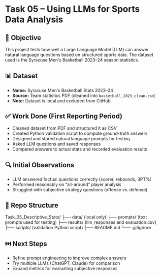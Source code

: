# Task 05 – Using LLMs for Sports Data Analysis

## 📘 Objective
This project tests how well a Large Language Model (LLM) can answer natural language questions based on structured sports data. The dataset used is the Syracuse Men's Basketball 2023–24 season statistics.

## 📊 Dataset
- **Name:** Syracuse Men's Basketball Stats 2023–24
- **Source:** Team statistics PDF (cleaned into `basketball_2023_clean.csv`)
- **Note:** Dataset is local and excluded from GitHub.

## ✅ Work Done (First Reporting Period)
- Cleaned dataset from PDF and structured it as CSV
- Created Python validation script to compute ground-truth answers
- Designed and stored natural language prompts for testing
- Asked LLM questions and saved responses
- Compared answers to actual stats and recorded evaluation results

## 🔍 Initial Observations
- LLM answered factual questions correctly (scorer, rebounds, 3PT%)
- Performed reasonably on “all-around” player analysis
- Struggled with subjective strategy questions (offense vs. defense)

## 📂 Repo Structure
Task_05_Descriptive_Stats/
├── data/ (local only)
├── prompts/ (text prompts used for testing)
├── results/ (llm_responses and evaluation.csv)
├── scripts/ (validation Python script)
├── README.md
└── .gitignore

## ⏭️ Next Steps
- Refine prompt engineering to improve complex answers
- Try multiple LLMs (ChatGPT, Claude) for comparison
- Expand metrics for evaluating subjective responses
